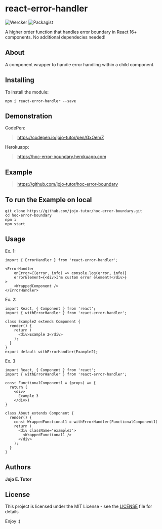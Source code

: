 # react-error-handler
![Wercker](https://img.shields.io/wercker/ci/wercker/docs.svg)
![Packagist](https://img.shields.io/packagist/l/doctrine/orm.svg)

A higher order function that handles error boundary in React 16+ components. No additional dependecies needed!

## About
A component wrapper to handle error handling within a child component.

## Installing
To install the module:

```
npm i react-error-handler --save
```

## Demonstration
CodePen:
 > https://codepen.io/jojo-tutor/pen/GxOemZ

Herokuapp:
 > https://hoc-error-boundary.herokuapp.com

## Example
 > https://github.com/jojo-tutor/hoc-error-boundary

## To run the Example on local
```
git clone https://github.com/jojo-tutor/hoc-error-boundary.git
cd hoc-error-boundary
npm i
npm start
```

## Usage
Ex. 1:
```
import { ErrorHandler } from 'react-error-handler';

<ErrorHandler
    onError={(error, info) => console.log(error, info)}
    errorElement={<div>I'm custom error element!</div>}
>
    <WrappedComponent />
</ErrorHandler>
```

Ex. 2:
```
import React, { Component } from 'react';
import { withErrorHandler } from 'react-error-handler';

class Example2 extends Component {
  render() {
    return (
      <div>Example 2</div>
    );
  }
}
export default withErrorHandler(Example2);
```

Ex. 3
```
import React, { Component } from 'react';
import { withErrorHandler } from 'react-error-handler';

const FunctionalComponent1 = (props) => {
  return (
    <div>
      Example 3
    </div>)
}

class About extends Component {
  render() {
    const WrappedFunctional1 = withErrorHandler(FunctionalComponent1)
    return (
      <div className='example3'>
        <WrappedFunctional1 />
      </div>
    );
  }
}
```

## Authors
**Jojo E. Tutor**

## License
This project is licensed under the MIT License - see the [LICENSE](LICENSE) file for details

Enjoy :)
